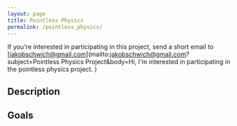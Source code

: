 ```yaml
---
layout: page
title: Pointless Physics
permalink: /pointless_physics/
---
```


If you're interested in participating in this project, send a short email to [jakobschwich@gmail.com](mailto:jakobschwich@gmail.com?subject=Pointless Physics Project&body=Hi, I'm interested in participating in the pointless physics project. )



## Description


## Goals




